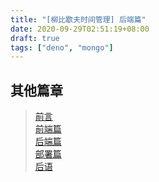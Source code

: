 ```yaml
---
title: "[柳比歇夫时间管理] 后端篇"
date: 2020-09-29T02:51:19+08:00
draft: true
tags: ["deno", "mongo"]
---
```


## 其他篇章
> [前言](/post/time-mgt/outline/)  
> [前端篇](/post/time-mgt/front-end/)  
> [后端篇](/post/time-mgt/back-end/)  
> [部署篇](/post/time-mgt/ops/)  
> [后语](/post/time-mgt/conclusion/)  
